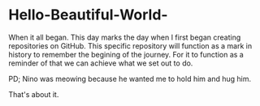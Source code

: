 # Hello-Beautiful-World-
When it all began.
This day marks the day when I first began creating repositories on GitHub. This specific repository will function as a mark in history to remember the begining of the journey. For it to function as a reminder of that we can achieve what we set out to do.

PD; Nino was meowing because he wanted me to hold him and hug him.


That's about it.

